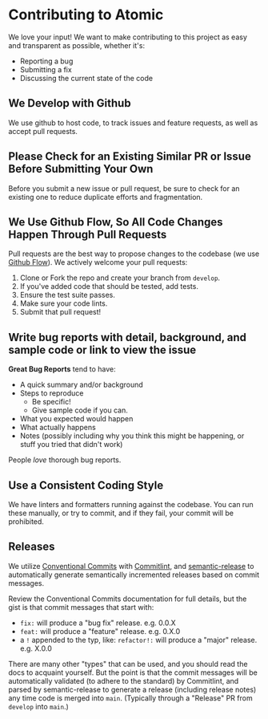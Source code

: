 # Contributing to Atomic
We love your input! We want to make contributing to this project as easy and transparent as possible, whether it's:

- Reporting a bug
- Submitting a fix
- Discussing the current state of the code

## We Develop with Github
We use github to host code, to track issues and feature requests, as well as accept pull requests.

## Please Check for an Existing Similar PR or Issue Before Submitting Your Own
Before you submit a new issue or pull request, be sure to check for an existing one to reduce duplicate efforts and fragmentation.

## We Use Github Flow, So All Code Changes Happen Through Pull Requests
Pull requests are the best way to propose changes to the codebase (we use [Github Flow](https://docs.github.com/en/get-started/quickstart/github-flow)). We actively welcome your pull requests:

1. Clone or Fork the repo and create your branch from `develop`.
2. If you've added code that should be tested, add tests.
3. Ensure the test suite passes.
4. Make sure your code lints.
5. Submit that pull request!

## Write bug reports with detail, background, and sample code or link to view the issue
**Great Bug Reports** tend to have:

- A quick summary and/or background
- Steps to reproduce
  - Be specific!
  - Give sample code if you can.
- What you expected would happen
- What actually happens
- Notes (possibly including why you think this might be happening, or stuff you tried that didn't work)

People *love* thorough bug reports.

## Use a Consistent Coding Style
We have linters and formatters running against the codebase. You can run these manually, or try to commit, and if they fail, your commit will be prohibited.

## Releases
We utilize [Conventional Commits](https://www.conventionalcommits.org/en/v1.0.0/) with [Commitlint](https://commitlint.js.org/#/), and [semantic-release](https://github.com/semantic-release/semantic-release) to automatically generate semantically incremented releases based on commit messages.

Review the Conventional Commits documentation for full details, but the gist is that commit messages that start with:
- `fix:` will produce a "bug fix" release. e.g. 0.0.X
- `feat:` will produce a "feature" release. e.g. 0.X.0
- a `!` appended to the typ, like: `refactor!:` will produce a "major" release. e.g. X.0.0

There are many other "types" that can be used, and you should read the docs to acquaint yourself. But the point is that the commit messages will be automatically validated (to adhere to the standard) by Commitlint, and parsed by semantic-release to generate a release (including release notes) any time code is merged into `main`. (Typically through a "Release" PR from `develop` into `main`.)

